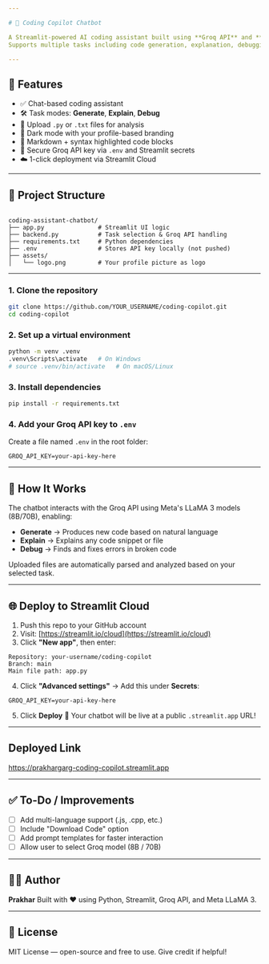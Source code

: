 ```yaml
---

# 🤖 Coding Copilot Chatbot

A Streamlit-powered AI coding assistant built using **Groq API** and **LLaMA-3** models.  
Supports multiple tasks including code generation, explanation, debugging, and file-based analysis.

---
```


## 🚀 Features

- ✅ Chat-based coding assistant  
- 🛠️ Task modes: **Generate**, **Explain**, **Debug**  
- 📁 Upload `.py` or `.txt` files for analysis  
- 🌙 Dark mode with your profile-based branding  
- 💬 Markdown + syntax highlighted code blocks  
- 🔐 Secure Groq API key via `.env` and Streamlit secrets  
- ☁️ 1-click deployment via Streamlit Cloud  

---

## 📂 Project Structure

```

coding-assistant-chatbot/
├── app.py               # Streamlit UI logic
├── backend.py           # Task selection & Groq API handling
├── requirements.txt     # Python dependencies
├── .env                 # Stores API key locally (not pushed)
├── assets/
│   └── logo.png         # Your profile picture as logo

````

---


### 1. Clone the repository

```bash
git clone https://github.com/YOUR_USERNAME/coding-copilot.git
cd coding-copilot
````

### 2. Set up a virtual environment

```bash
python -m venv .venv
.venv\Scripts\activate   # On Windows
# source .venv/bin/activate   # On macOS/Linux
```

### 3. Install dependencies

```bash
pip install -r requirements.txt
```

### 4. Add your Groq API key to `.env`

Create a file named `.env` in the root folder:

```
GROQ_API_KEY=your-api-key-here
```

---

## 🧠 How It Works

The chatbot interacts with the Groq API using Meta's LLaMA 3 models (8B/70B), enabling:

* **Generate** → Produces new code based on natural language
* **Explain** → Explains any code snippet or file
* **Debug** → Finds and fixes errors in broken code

Uploaded files are automatically parsed and analyzed based on your selected task.

---

## 🌐 Deploy to Streamlit Cloud

1. Push this repo to your GitHub account
2. Visit: [https://streamlit.io/cloud](https://streamlit.io/cloud)
3. Click **"New app"**, then enter:

```
Repository: your-username/coding-copilot
Branch: main
Main file path: app.py
```

4. Click **"Advanced settings"** → Add this under **Secrets**:

```
GROQ_API_KEY=your-api-key-here
```

5. Click **Deploy** 🚀
   Your chatbot will be live at a public `.streamlit.app` URL!

---

## Deployed Link

https://prakhargarg-coding-copilot.streamlit.app

---

## ✅ To-Do / Improvements

* [ ] Add multi-language support (.js, .cpp, etc.)
* [ ] Include "Download Code" option
* [ ] Add prompt templates for faster interaction
* [ ] Allow user to select Groq model (8B / 70B)

---

## 👨‍💻 Author

**Prakhar**
Built with ❤️ using Python, Streamlit, Groq API, and Meta LLaMA 3.

---

## 📝 License

MIT License — open-source and free to use. Give credit if helpful!

```


